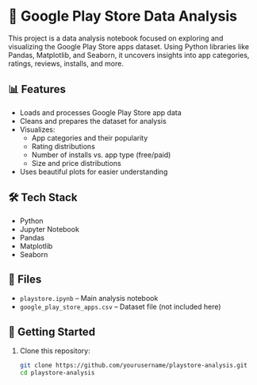 # 📱 Google Play Store Data Analysis

This project is a data analysis notebook focused on exploring and visualizing the Google Play Store apps dataset. Using Python libraries like Pandas, Matplotlib, and Seaborn, it uncovers insights into app categories, ratings, reviews, installs, and more.

## 📊 Features

- Loads and processes Google Play Store app data
- Cleans and prepares the dataset for analysis
- Visualizes:
  - App categories and their popularity
  - Rating distributions
  - Number of installs vs. app type (free/paid)
  - Size and price distributions
- Uses beautiful plots for easier understanding

## 🛠️ Tech Stack

- Python
- Jupyter Notebook
- Pandas
- Matplotlib
- Seaborn

## 📁 Files

- `playstore.ipynb` – Main analysis notebook
- `google_play_store_apps.csv` – Dataset file (not included here)

## 🚀 Getting Started

1. Clone this repository:
   ```bash
   git clone https://github.com/yourusername/playstore-analysis.git
   cd playstore-analysis
